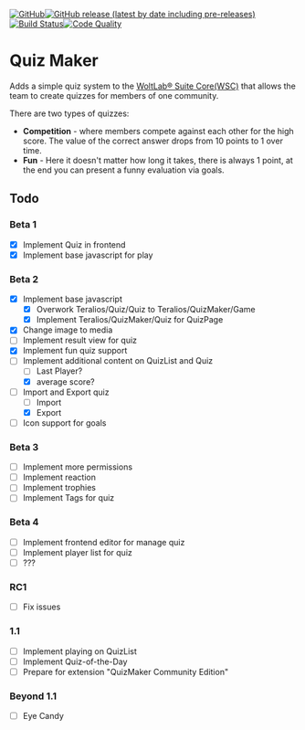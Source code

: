 [![GitHub](https://img.shields.io/github/license/Teralios/QuizMaker?style=flat-square)](https://www.gnu.org/licenses/gpl-3.0.txt)[![GitHub release (latest by date including pre-releases)](https://img.shields.io/github/v/release/teralios/QuizMaker?include_prereleases&style=flat-square)](https://github.com/Teralios/QuizMaker/releases)[![Build Status](https://img.shields.io/travis/Teralios/QuizMaker.svg?style=flat-square)](https://travis-ci.org/Teralios/QuizMaker)[![Code Quality](https://img.shields.io/scrutinizer/g/Teralios/QuizMaker.svg?style=flat-square)](https://scrutinizer-ci.com/g/Teralios/QuizMaker/)
# Quiz Maker
Adds a simple quiz system to the [WoltLab® Suite Core(WSC)](https://www.woltlab.com/features/) that allows the team to create quizzes for members of one community.

There are two types of quizzes:
  * __Competition__ - where members compete against each other for the high score. The value of the correct answer drops from 10 points to 1 over time.
  * __Fun__ - Here it doesn't matter how long it takes, there is always 1 point, at the end you can present a funny evaluation via goals.

## Todo
### Beta 1
  - [x] Implement Quiz in frontend
  - [x] Implement base javascript for play

### Beta 2
  - [x] Implement base javascript
    - [x] Overwork Teralios/Quiz/Quiz to Teralios/QuizMaker/Game
    - [x] Implement Teralios/QuizMaker/Quiz for QuizPage
  - [x] Change image to media
  - [ ] Implement result view for quiz
  - [x] Implement fun quiz support
  - [ ] Implement additional content on QuizList and Quiz
    - [ ] Last Player?
    - [x] average score?
  - [ ] Import and Export quiz
    - [ ] Import
    - [x] Export
  - [ ] Icon support for goals

### Beta 3
  - [ ] Implement more permissions
  - [ ] Implement reaction
  - [ ] Implement trophies
  - [ ] Implement Tags for quiz

### Beta 4
  - [ ] Implement frontend editor for manage quiz
  - [ ] Implement player list for quiz
  - [ ] ???
 
### RC1
  - [ ] Fix issues

### 1.1
  - [ ] Implement playing on QuizList
  - [ ] Implement Quiz-of-the-Day
  - [ ] Prepare for extension "QuizMaker Community Edition"

### Beyond 1.1
  - [ ] Eye Candy